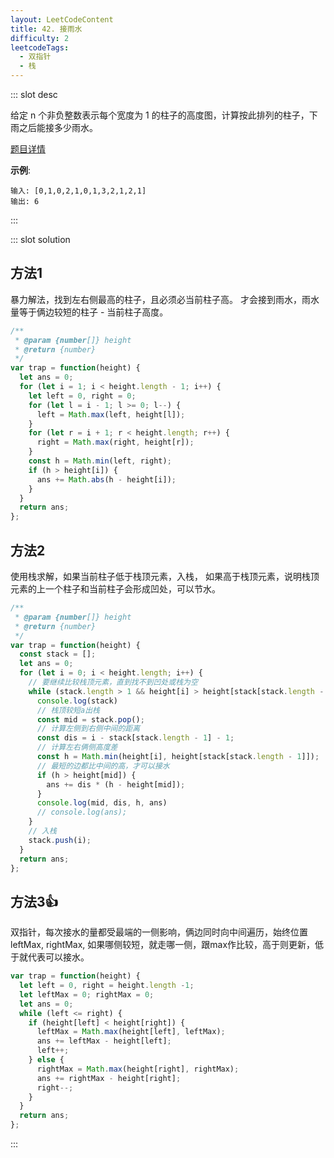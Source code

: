```yaml
---
layout: LeetCodeContent
title: 42. 接雨水
difficulty: 2
leetcodeTags:
  - 双指针
  - 栈
---
```



::: slot desc

给定 n 个非负整数表示每个宽度为 1 的柱子的高度图，计算按此排列的柱子，下雨之后能接多少雨水。

[题目详情](https://leetcode-cn.com/problems/trapping-rain-water/)

**示例**:

```
输入: [0,1,0,2,1,0,1,3,2,1,2,1]
输出: 6
```
:::


::: slot solution

## 方法1

暴力解法，找到左右侧最高的柱子，且必须必当前柱子高。 才会接到雨水，雨水量等于俩边较短的柱子 - 当前柱子高度。

```javascript
/**
 * @param {number[]} height
 * @return {number}
 */
var trap = function(height) {
  let ans = 0;
  for (let i = 1; i < height.length - 1; i++) {
    let left = 0, right = 0;
    for (let l = i - 1; l >= 0; l--) {
      left = Math.max(left, height[l]);
    }
    for (let r = i + 1; r < height.length; r++) {
      right = Math.max(right, height[r]);
    }
    const h = Math.min(left, right);
    if (h > height[i]) {
      ans += Math.abs(h - height[i]);
    }
  }
  return ans;
};
```

## 方法2

使用栈求解，如果当前柱子低于栈顶元素，入栈， 如果高于栈顶元素，说明栈顶元素的上一个柱子和当前柱子会形成凹处，可以节水。

```javascript
/**
 * @param {number[]} height
 * @return {number}
 */
var trap = function(height) {
  const stack = [];
  let ans = 0;
  for (let i = 0; i < height.length; i++) {
    // 要继续比较栈顶元素，直到找不到凹处或栈为空
    while (stack.length > 1 && height[i] > height[stack[stack.length - 1]]) {
      console.log(stack)
      // 栈顶较短a出栈
      const mid = stack.pop();
      // 计算左侧到右侧中间的距离
      const dis = i - stack[stack.length - 1] - 1;
      // 计算左右俩侧高度差
      const h = Math.min(height[i], height[stack[stack.length - 1]]);
      // 最短的边都比中间的高，才可以接水
      if (h > height[mid]) {
        ans += dis * (h - height[mid]);
      }
      console.log(mid, dis, h, ans)
      // console.log(ans);
    }
    // 入栈
    stack.push(i);
  }
  return ans;
};
```

## 方法3👍

双指针，每次接水的量都受最端的一侧影响，俩边同时向中间遍历，始终位置leftMax, rightMax, 如果哪侧较短，就走哪一侧，跟max作比较，高于则更新，低于就代表可以接水。

```javascript
var trap = function(height) {
  let left = 0, right = height.length -1;
  let leftMax = 0; rightMax = 0;
  let ans = 0;
  while (left <= right) {
    if (height[left] < height[right]) {
      leftMax = Math.max(height[left], leftMax);
      ans += leftMax - height[left];
      left++;
    } else {
      rightMax = Math.max(height[right], rightMax);
      ans += rightMax - height[right];
      right--;
    }
  }
  return ans;
};
```

:::